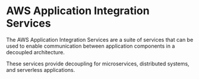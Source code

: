 # AWS Application Integration Services

The AWS Application Integration Services are a suite of services that can be used to enable communication between application components in a decoupled architecture.

These services provide decoupling for microservices, distributed systems, and serverless applications.